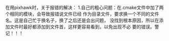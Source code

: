 在用pixhawk时，关于报错的解决：
        1.自己的粗心问题：在.cmake文件中加了两个相同的模块，会导致报错说文件已经
作为目录文件，要求换一个不同的文件名。这是自己忙于换名子，换了之后还是会出问题，
没找到根本原因，所以在添加文件时最好都添加到文件首，这样更容易看到，以免出现不必
要的错误。警记！！！


